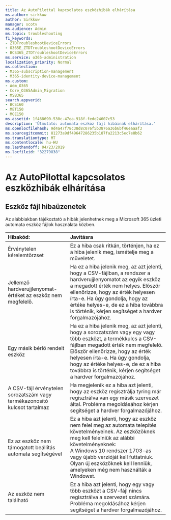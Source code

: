 ```yaml
---
title: Az AutoPilottal kapcsolatos eszközhibák elhárítása
ms.author: sirkkuw
author: Sirkkuw
manager: scotv
ms.audience: Admin
ms.topic: troubleshooting
f1_keywords:
- ZTDTroubleshootDeviceErrors
- O365E_ZTDTroubleshootDeviceErrors
- BCS365_ZTDTroubleshootDeviceErrors
ms.service: o365-administration
localization_priority: Normal
ms.collection:
- M365-subscription-management
- M365-identity-device-management
ms.custom:
- Adm_O365
- Core_O365Admin_Migration
- MSB365
search.appverid:
- BCS160
- MET150
- MOE150
ms.assetid: 1f468690-530c-47ea-918f-fede24607c53
description: 'Útmutató: automata eszköz fájl hibáinak elhárítása.'
ms.openlocfilehash: 9d4a47f78c38d8c076f5b3876a36b6bf46eaaaf3
ms.sourcegitcommit: 81273a9df49647286235b187fa2213c5ec7e8b62
ms.translationtype: MT
ms.contentlocale: hu-HU
ms.lasthandoff: 04/23/2019
ms.locfileid: "32279838"
---
```

# <a name="troubleshoot-autopilot-device-errors"></a>Az AutoPilottal kapcsolatos eszközhibák elhárítása

## <a name="device-file-error-messages"></a>Eszköz fájl hibaüzenetek

Az alábbiakban tájékoztató a hibák jelenhetnek meg a Microsoft 365 üzleti automata eszköz fájlok használata közben. 
  
|**Hibakód:**|**Javításra**|
|:-----|:-----|
|Érvénytelen kérelemtörzset  <br/> |Ez a hiba csak ritkán, történjen, ha ez a hiba jelenik meg, ismételje meg a műveletet.  <br/> |
|Jellemző hardverujjlenyomat-értéket az eszköz nem megfelelő.  <br/> |Ha ez a hiba jelenik meg, az azt jelenti, hogy a CSV-fájlban, a rendszer a hardverujjlenyomatot az egyik eszköz a megadott érték nem helyes. Először ellenőrizze, hogy az érték helyesen írta-e. Ha úgy gondolja, hogy az értéke helyes-e, de ez a hiba továbbra is történik, kérjen segítséget a hardver forgalmazójához.  <br/> |
|Egy másik bérlő rendelt eszköz  <br/> |Ha ez a hiba jelenik meg, az azt jelenti, hogy a sorozatszám vagy egy vagy több eszközt, a termékkulcs a CSV-fájlban megadott érték nem megfelelő. Először ellenőrizze, hogy az érték helyesen írta-e. Ha úgy gondolja, hogy az értéke helyes-e, de ez a hiba továbbra is történik, kérjen segítséget a hardver forgalmazójához.  <br/> |
|A CSV-fájl érvénytelen sorozatszám vagy termékazonosító kulcsot tartalmaz  <br/> |Ha megjelenik ez a hiba azt jelenti, hogy az eszköz regisztrálja tyring már regisztrálva van egy másik szervezet által. Probléma megoldásához kérjen segítséget a hardver forgalmazójához.  <br/> |
|Ez az eszköz nem támogatott beállítás automata segítségével  <br/> | Ez a hiba azt jelenti, hogy az eszköz nem felel meg az automata telepítés követelményeinek. Az eszközöknek meg kell felelniük az alábbi követelményeknek:  <br/>  A Windows 10 rendszer 1703-as vagy újabb verzióját kell futtatniuk.  <br/>  Olyan új eszközöknek kell lenniük, amelyeken még nem használták a Windowst.  <br/> |
|Az eszköz nem található  <br/> |Ez a hiba azt jelenti, hogy egy vagy több eszközt a CSV-fájl nincs regisztrálva a szervezet számára. Probléma megoldásához kérjen segítséget a hardver forgalmazójához.  <br/> |
   
